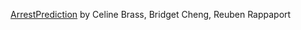 [ArrestPrediction](https://github.com/rbr76/ArrestPrediction) by Celine Brass, Bridget Cheng, Reuben Rappaport
